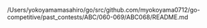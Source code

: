 /Users/yokoyamamasahiro/go/src/github.com/myokoyama0712/go-competitive/past_contests/ABC/060-069/ABC068/README.md